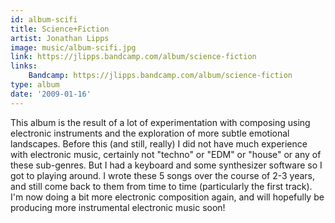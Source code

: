 ```yaml
---
id: album-scifi
title: Science+Fiction
artist: Jonathan Lipps
image: music/album-scifi.jpg
link: https://jlipps.bandcamp.com/album/science-fiction
links:
    Bandcamp: https://jlipps.bandcamp.com/album/science-fiction
type: album
date: '2009-01-16'
---
```


This album is the result of a lot of experimentation with composing using electronic instruments
and the exploration of more subtle emotional landscapes. Before this (and still, really) I did not
have much experience with electronic music, certainly not "techno" or "EDM" or "house" or any of
these sub-genres. But I had a keyboard and some synthesizer software so I got to playing around.
I wrote these 5 songs over the course of 2-3 years, and still come back to them from time to time
(particularly the first track). I'm now doing a bit more electronic composition again, and will
hopefully be producing more instrumental electronic music soon!
